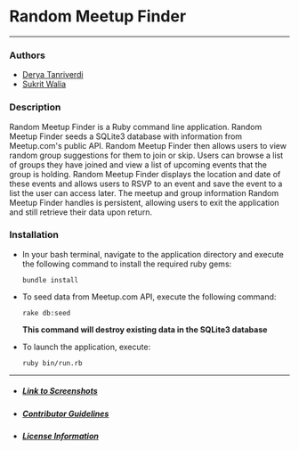 # Random Meetup Finder
---
### Authors
  * [Derya Tanriverdi](https://github.com/deryatanriverdi88)
  * [Sukrit Walia](https://github.com/wukrit)

### Description
  Random Meetup Finder is a Ruby command line application. Random Meetup Finder seeds a SQLite3 database with information from Meetup.com's public API. Random Meetup Finder then allows users to view random group suggestions for them to join or skip. Users can browse a list of groups they have joined and view a list of upcoming events that the group is holding. Random Meetup Finder displays the location and date of these events and allows users to RSVP to an event and save the event to a list the user can access later. The meetup and group information Random Meetup Finder handles is persistent, allowing users to exit the application and still retrieve their data upon return.

### Installation
* In your bash terminal, navigate to the application directory and execute the following command to install the required ruby gems:

  `bundle install`

* To seed data from Meetup.com API, execute the following command:

  `rake db:seed`

  **This command will destroy existing data in the SQLite3 database**

* To launch the application, execute:

  `ruby bin/run.rb`


---
* ##### [Link to Screenshots](https://github.com/deryatanriverdi88/guided-module-one-final-project-dumbo-web-080519/blob/master/SCREENSHOTS.md)
* ##### [Contributor Guidelines](https://github.com/deryatanriverdi88/guided-module-one-final-project-dumbo-web-080519/blob/master/CONTRIBUTING.md)
* ##### [License Information](https://github.com/deryatanriverdi88/guided-module-one-final-project-dumbo-web-080519/blob/master/LICENSE.md)
